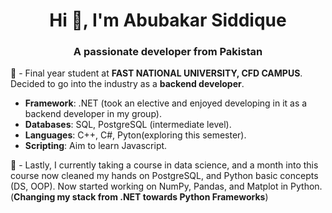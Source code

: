 <h1 align="center">Hi 👋, I'm Abubakar Siddique</h1>
<h3 align="center">A passionate developer from Pakistan</h3>

💬 - Final year student at **FAST NATIONAL UNIVERSITY, CFD CAMPUS**. Decided to go into the industry as a **backend developer**.

 - **Framework**: .NET (took an elective and enjoyed developing in it as a backend developer in my group).
 - **Databases**: SQL, PostgreSQL (intermediate level).
 - **Languages**: C++, C#, Pyton(exploring this semester).
 - **Scripting**: Aim to learn Javascript.

🌱 - Lastly, I currently taking a course in data science, and a month into this course now cleaned my hands on PostgreSQL, and Python basic concepts (DS, OOP). Now started working on NumPy, Pandas, and Matplot in Python. (**Changing my stack from .NET towards Python Frameworks**)
